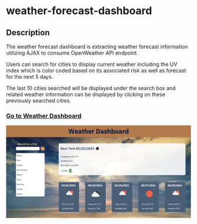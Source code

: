 # weather-forecast-dashboard

## Description

The weather forecast dashboard is extracting weather forecast information utilizing AJAX to consume OpenWeather API endpoint.

Users can search for cities to display current weather including the UV index which is color coded based on its associated risk as well as forecast for the next 5 days.

The last 10 cities searched will be displayed under the search box and related weather information can be displayed by clicking on these previously searched cities.

### [Go to Weather Dashboard](https://weather-dashboard-hc.netlify.app/)

![](dashboard.png)
